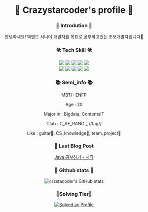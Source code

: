 <div align="center">
  
  # 🐋 Crazystarcoder's profile 🐋

  
  ### 🙌 Introdution 🙌
  안녕하세요! 벡엔드 시니어 개발자를 목표로 공부하고있는 초보개발자입니다🐋

  
  
  ### 🛠️ Tech Skill 🛠️
  <img src="https://img.shields.io/badge/Python-3776AB?style=flat-square&logo=Python&logoColor=white"/> <img   src="https://img.shields.io/badge/Node.js-339933?style=flat-square&logo=Node.js&logoColor=white"/> <img src="https://img.shields.io/badge/MySQL-4479A1?style=flat-square&logo=MySQL&logoColor=white"/> <img src="https://img.shields.io/badge/Android Studio-3DDC84?style=flat-square&logo=Android Studio&logoColor=white"/> <img src="https://img.shields.io/badge/Sequelize-52B0E7?style=flat-square&logo=Sequelize&logoColor=white"/>   
  <img src="https://img.shields.io/badge/Flask-000000?style=flat-square&logo=Flask&logoColor=white"/> <img src="https://img.shields.io/badge/Springboot-6DB33F?style=flat-square&logo=Springboot&logoColor=white"/> <img src="https://img.shields.io/badge/Git-F05032?style=flat-square&logo=Git&logoColor=white"/> <img src="https://img.shields.io/badge/IntelliJ-000000?style=flat-square&logo=IntellijIDEA&logoColor=white"/> <img src="https://img.shields.io/badge/VSC-007ACC?style=flat-square&logo=VisualStudioCode&logoColor=white"/>


  
  ### 📚 Semi_info 📚
  MBTI : ENFP   
     
  Age : 20    
     
  Major in : Bigdata, ContentsIT   
     
  Club : C_AE_RANG _ //tag//   
     
  Like : guitar🎸, CS_knowledge📖, team_project🤝   
     
  ### 📖 Last Blog Post
  [Java 공부하기 - 시작](https://crzstacoder.github.io/java/javastart/)
  
  
  ### 💪 Github stats 💪
  ![crzstacoder's GitHub stats](https://github-readme-stats.vercel.app/api?username=crzstacoder&show_icons=true&theme=tokyonight)
  
  ### 🥈Solving Tier🥈
  [![Solved.ac Profile](http://mazassumnida.wtf/api/generate_badge?boj=pks51700)](https://solved.ac/pks51700)

</div>
